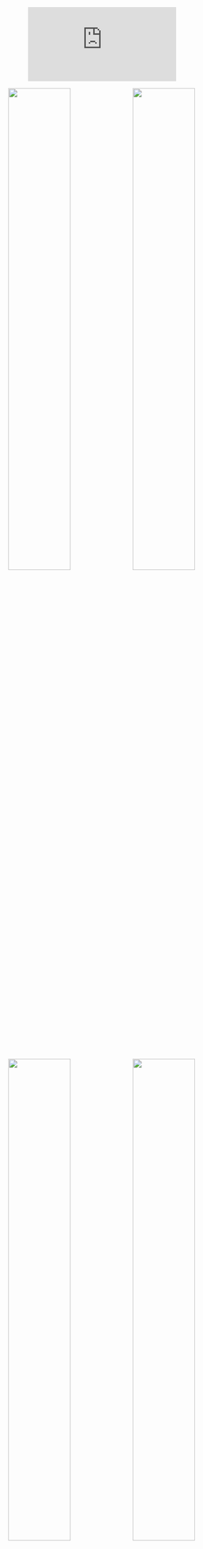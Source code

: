 

<!--START_SECTION:waka-->
<figure><embed src="https://wakatime.com/share/@TimTom2/6b033b01-4d67-4cf8-b3fd-c3722c41026a.svg"></embed></figure>
<a href="https://wakatime.com" ><img src="https://wakatime.com/share/@TimTom2/4143465d-cca9-4b46-95f7-8575470aaa8c.svg" width='50%' /></a><a href="https://wakatime.com"><img src="https://wakatime.com/share/@TimTom2/c415f1b8-e773-4293-920a-d5c69425936f.svg" width='50%'/></a>

<a href="https://wakatime.com" ><img src="https://wakatime.com/share/@TimTom2/74cbd740-103b-4b51-a6fc-8e239d078352.svg" width='50%' /></a><a href="https://wakatime.com" ><img src="https://wakatime.com/share/@TimTom2/c504fdf3-0ac1-4473-b635-6e1c95d5d1ac.svg" width='50%' /></a>



<figure><embed src="https://wakatime.com/share/@TimTom2/2fff980e-c905-4b4d-a640-73c894a0f175.svg"></embed></figure>
<!--END_SECTION:waka-->






<!--
**Zim2046/Zim2046** is a ✨ _special_ ✨ repository because its `README.md` (this file) appears on your GitHub profile.

Here are some ideas to get you started:

- 🔭 I’m currently working on ...
- 🌱 I’m currently learning ...
- 👯 I’m looking to collaborate on ...
- 🤔 I’m looking for help with ...
- 💬 Ask me about ...
- 📫 How to reach me: ...
- 😄 Pronouns: ...
- ⚡ Fun fact: ...
-->
